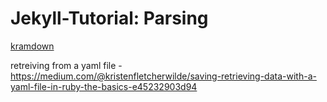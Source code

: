 # Jekyll-Tutorial: Parsing

[kramdown](https://kramdown.gettalong.org/parser/kramdown.html)







retreiving from a yaml file - https://medium.com/@kristenfletcherwilde/saving-retrieving-data-with-a-yaml-file-in-ruby-the-basics-e45232903d94
